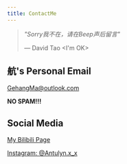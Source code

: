 ```yaml
---
title: ContactMe
---
```


> *"Sorry我不在，请在Beep声后留言"*
>
>— David Tao <I'm OK>


## 航's Personal Email

<GehangMa@outlook.com>

**NO SPAM!!!**

## Social Media

[My Bilibili Page](https://space.bilibili.com/317734902/)

[Instagram: @Antulyn.x_x](https://www.instagram.com/antulyn.x_x/)


